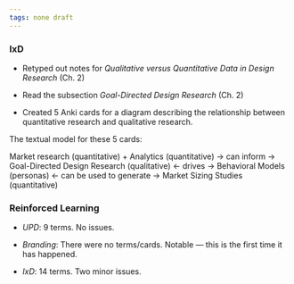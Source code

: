 ```yaml
---
tags: none draft
---
```


### IxD

* Retyped out notes for *Qualitative versus Quantitative Data in Design Research* (Ch. 2)

* Read the subsection *Goal-Directed Design Research* (Ch. 2)

* Created 5 Anki cards for a diagram describing the relationship between quantitative research and qualitative research. 

The textual model for these 5 cards:

Market research (quantitative) + Analytics (quantitative)
→ can inform → 
Goal-Directed Design Research (qualitative)
← drives →
Behavioral Models (personas)
← can be used to generate →
Market Sizing Studies (quantitative)




### Reinforced Learning

* *UPD*: 9 terms. No issues.

* *Branding*: There were no terms/cards. Notable — this is the first time it has happened.

* *IxD*: 14 terms. Two minor issues.
